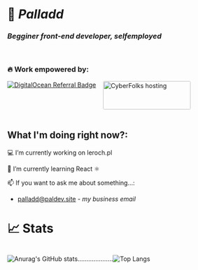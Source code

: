# 🌌 ***Palladd***
### *Begginer front-end developer, selfemployed*
<br>

### **🔥 Work empowered by:**
<div style="display: flex;">
<a href="https://www.digitalocean.com/?refcode=1a070f57eec3&utm_campaign=Referral_Invite&utm_medium=Referral_Program&utm_source=badge"><img src="https://web-platforms.sfo2.cdn.digitaloceanspaces.com/WWW/Badge%201.svg" alt="DigitalOcean Referral Badge" /></a>
<br>
<a href="https://cyberfolks.pl/"><img src="https://cyberfolks.pl/wp-content/uploads/2020/04/logo_cyber_folks.png"  width="200" height="65" style="border-radius: 3px; margin-left:16px;" alt="CyberFolks hosting"></a>

<!-- <a href="https://cyberfolks.pl/"><img src="https://upload.wikimedia.org/wikipedia/commons/thumb/8/89/Logo_Google_Analytics.svg/1200px-Logo_Google_Analytics.svg.png"  width="200" height="65" style="border-radius: 3px; margin-left:16px;" alt="CyberFolks hosting"></a> -->
</div>

<br>

## **What I'm doing right now?:**
<p> 💻 I’m currently working on leroch.pl </p>
<p> 🌱 I’m currently learning React ⚛ </p>

📫 If you want to ask me about something...:
  - palladd@paldev.site - *my business email*

# **📈 Stats**
<div style="display: flex;">

![Anurag's GitHub stats](https://github-readme-stats.vercel.app/api?username=Palladd&show_icons=true&theme=dark&icon_color=0747cf&card_width=450px)

....................

![Top Langs](https://github-readme-stats.vercel.app/api/top-langs/?username=Palladd&layout=compact&card_width=450px&theme=dark&icon_color=0747cf)
</div>